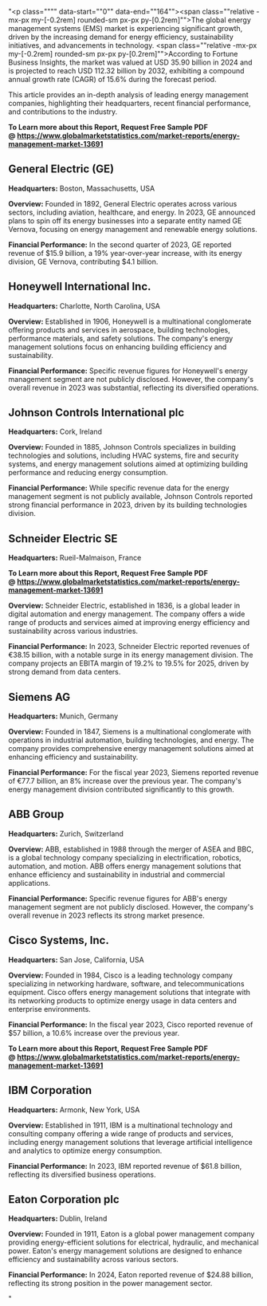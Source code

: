 "<p class="""" data-start=""0"" data-end=""164""><span class=""relative -mx-px my-[-0.2rem] rounded-sm px-px py-[0.2rem]"">The global energy management systems (EMS) market is experiencing significant growth, driven by the increasing demand for energy efficiency, sustainability initiatives, and advancements in technology.</span> <span class=""relative -mx-px my-[-0.2rem] rounded-sm px-px py-[0.2rem]"">According to Fortune Business Insights, the market was valued at USD 35.90 billion in 2024 and is projected to reach USD 112.32 billion by 2032, exhibiting a compound annual growth rate (CAGR) of 15.6% during the forecast period.</span></p>
<p class="""" data-start=""166"" data-end=""247""><span class=""relative -mx-px my-[-0.2rem] rounded-sm px-px py-[0.2rem]"">This article provides an in-depth analysis of leading energy management companies, highlighting their headquarters, recent financial performance, and contributions to the industry.</span></p>
<p class="""" data-start=""166"" data-end=""247""><strong>To Learn more about this Report, Request Free Sample PDF @&nbsp;<a href=""https://www.globalmarketstatistics.com/market-reports/energy-management-market-13691"">https://www.globalmarketstatistics.com/market-reports/energy-management-market-13691</a></strong></p>
<h2 class="""" data-start=""249"" data-end=""273"">General Electric (GE)</h2>
<p class="""" data-start=""275"" data-end=""374""><strong data-start=""275"" data-end=""292"">Headquarters:</strong> <span class=""relative -mx-px my-[-0.2rem] rounded-sm px-px py-[0.2rem]"">Boston, Massachusetts, USA</span></p>
<p class="""" data-start=""376"" data-end=""551""><strong data-start=""376"" data-end=""389"">Overview:</strong> <span class=""relative -mx-px my-[-0.2rem] rounded-sm px-px py-[0.2rem]"">Founded in 1892, General Electric operates across various sectors, including aviation, healthcare, and energy.</span> <span class=""relative -mx-px my-[-0.2rem] rounded-sm px-px py-[0.2rem]"">In 2023, GE announced plans to spin off its energy businesses into a separate entity named GE Vernova, focusing on energy management and renewable energy solutions.</span> </p>
<p class="""" data-start=""553"" data-end=""705""><strong data-start=""553"" data-end=""579"">Financial Performance:</strong> <span class=""relative -mx-px my-[-0.2rem] rounded-sm px-px py-[0.2rem]"">In the second quarter of 2023, GE reported revenue of $15.9 billion, a 19% year-over-year increase, with its energy division, GE Vernova, contributing $4.1 billion.</span> </p>
<h2 class="""" data-start=""707"" data-end=""738"">Honeywell International Inc.</h2>
<p class="""" data-start=""740"" data-end=""843""><strong data-start=""740"" data-end=""757"">Headquarters:</strong> <span class=""relative -mx-px my-[-0.2rem] rounded-sm px-px py-[0.2rem]"">Charlotte, North Carolina, USA</span></p>
<p class="""" data-start=""845"" data-end=""984""><strong data-start=""845"" data-end=""858"">Overview:</strong> <span class=""relative -mx-px my-[-0.2rem] rounded-sm px-px py-[0.2rem]"">Established in 1906, Honeywell is a multinational conglomerate offering products and services in aerospace, building technologies, performance materials, and safety solutions.</span> <span class=""relative -mx-px my-[-0.2rem] rounded-sm px-px py-[0.2rem]"">The company's energy management solutions focus on enhancing building efficiency and sustainability.</span></p>
<p class="""" data-start=""986"" data-end=""1138""><strong data-start=""986"" data-end=""1012"">Financial Performance:</strong> <span class=""relative -mx-px my-[-0.2rem] rounded-sm px-px py-[0.2rem]"">Specific revenue figures for Honeywell's energy management segment are not publicly disclosed.</span> <span class=""relative -mx-px my-[-0.2rem] rounded-sm px-px py-[0.2rem]"">However, the company's overall revenue in 2023 was substantial, reflecting its diversified operations.</span></p>
<h2 class="""" data-start=""1140"" data-end=""1177"">Johnson Controls International plc</h2>
<p class="""" data-start=""1179"" data-end=""1282""><strong data-start=""1179"" data-end=""1196"">Headquarters:</strong> <span class=""relative -mx-px my-[-0.2rem] rounded-sm px-px py-[0.2rem]"">Cork, Ireland</span></p>
<p class="""" data-start=""1284"" data-end=""1383""><strong data-start=""1284"" data-end=""1297"">Overview:</strong> <span class=""relative -mx-px my-[-0.2rem] rounded-sm px-px py-[0.2rem]"">Founded in 1885, Johnson Controls specializes in building technologies and solutions, including HVAC systems, fire and security systems, and energy management solutions aimed at optimizing building performance and reducing energy consumption.</span></p>
<p class="""" data-start=""1385"" data-end=""1497""><strong data-start=""1385"" data-end=""1411"">Financial Performance:</strong> <span class=""relative -mx-px my-[-0.2rem] rounded-sm px-px py-[0.2rem]"">While specific revenue data for the energy management segment is not publicly available, Johnson Controls reported strong financial performance in 2023, driven by its building technologies division.</span></p>
<h2 class="""" data-start=""1499"" data-end=""1523"">Schneider Electric SE</h2>
<p class="""" data-start=""1525"" data-end=""1628""><strong data-start=""1525"" data-end=""1542"">Headquarters:</strong> <span class=""relative -mx-px my-[-0.2rem] rounded-sm px-px py-[0.2rem]"">Rueil-Malmaison, France</span></p>
<p class="""" data-start=""1525"" data-end=""1628""><strong>To Learn more about this Report, Request Free Sample PDF @&nbsp;<a href=""https://www.globalmarketstatistics.com/market-reports/energy-management-market-13691"">https://www.globalmarketstatistics.com/market-reports/energy-management-market-13691</a></strong></p>
<p class="""" data-start=""1630"" data-end=""1769""><strong data-start=""1630"" data-end=""1643"">Overview:</strong> <span class=""relative -mx-px my-[-0.2rem] rounded-sm px-px py-[0.2rem]"">Schneider Electric, established in 1836, is a global leader in digital automation and energy management.</span> <span class=""relative -mx-px my-[-0.2rem] rounded-sm px-px py-[0.2rem]"">The company offers a wide range of products and services aimed at improving energy efficiency and sustainability across various industries.</span></p>
<p class="""" data-start=""1771"" data-end=""2003""><strong data-start=""1771"" data-end=""1797"">Financial Performance:</strong> <span class=""relative -mx-px my-[-0.2rem] rounded-sm px-px py-[0.2rem]"">In 2023, Schneider Electric reported revenues of &euro;38.15 billion, with a notable surge in its energy management division.</span> <span class=""relative -mx-px my-[-0.2rem] rounded-sm px-px py-[0.2rem]"">The company projects an EBITA margin of 19.2% to 19.5% for 2025, driven by strong demand from data centers.</span>&nbsp;</p>
<h2 class="""" data-start=""2005"" data-end=""2018"">Siemens AG</h2>
<p class="""" data-start=""2020"" data-end=""2123""><strong data-start=""2020"" data-end=""2037"">Headquarters:</strong> <span class=""relative -mx-px my-[-0.2rem] rounded-sm px-px py-[0.2rem]"">Munich, Germany</span></p>
<p class="""" data-start=""2125"" data-end=""2264""><strong data-start=""2125"" data-end=""2138"">Overview:</strong> <span class=""relative -mx-px my-[-0.2rem] rounded-sm px-px py-[0.2rem]"">Founded in 1847, Siemens is a multinational conglomerate with operations in industrial automation, building technologies, and energy.</span> <span class=""relative -mx-px my-[-0.2rem] rounded-sm px-px py-[0.2rem]"">The company provides comprehensive energy management solutions aimed at enhancing efficiency and sustainability.</span></p>
<p class="""" data-start=""2266"" data-end=""2458""><strong data-start=""2266"" data-end=""2292"">Financial Performance:</strong> <span class=""relative -mx-px my-[-0.2rem] rounded-sm px-px py-[0.2rem]"">For the fiscal year 2023, Siemens reported revenue of &euro;77.7 billion, an 8% increase over the previous year.</span> <span class=""relative -mx-px my-[-0.2rem] rounded-sm px-px py-[0.2rem]"">The company's energy management division contributed significantly to this growth.</span></p>
<h2 class="""" data-start=""2460"" data-end=""2472"">ABB Group</h2>
<p class="""" data-start=""2474"" data-end=""2577""><strong data-start=""2474"" data-end=""2491"">Headquarters:</strong> <span class=""relative -mx-px my-[-0.2rem] rounded-sm px-px py-[0.2rem]"">Zurich, Switzerland</span></p>
<p class="""" data-start=""2579"" data-end=""2718""><strong data-start=""2579"" data-end=""2592"">Overview:</strong> <span class=""relative -mx-px my-[-0.2rem] rounded-sm px-px py-[0.2rem]"">ABB, established in 1988 through the merger of ASEA and BBC, is a global technology company specializing in electrification, robotics, automation, and motion.</span> <span class=""relative -mx-px my-[-0.2rem] rounded-sm px-px py-[0.2rem]"">ABB offers energy management solutions that enhance efficiency and sustainability in industrial and commercial applications.</span></p>
<p class="""" data-start=""2720"" data-end=""2872""><strong data-start=""2720"" data-end=""2746"">Financial Performance:</strong> <span class=""relative -mx-px my-[-0.2rem] rounded-sm px-px py-[0.2rem]"">Specific revenue figures for ABB's energy management segment are not publicly disclosed.</span> <span class=""relative -mx-px my-[-0.2rem] rounded-sm px-px py-[0.2rem]"">However, the company's overall revenue in 2023 reflects its strong market presence.</span></p>
<h2 class="""" data-start=""2874"" data-end=""2896"">Cisco Systems, Inc.</h2>
<p class="""" data-start=""2898"" data-end=""3001""><strong data-start=""2898"" data-end=""2915"">Headquarters:</strong> <span class=""relative -mx-px my-[-0.2rem] rounded-sm px-px py-[0.2rem]"">San Jose, California, USA</span></p>
<p class="""" data-start=""3003"" data-end=""3142""><strong data-start=""3003"" data-end=""3016"">Overview:</strong> <span class=""relative -mx-px my-[-0.2rem] rounded-sm px-px py-[0.2rem]"">Founded in 1984, Cisco is a leading technology company specializing in networking hardware, software, and telecommunications equipment.</span> <span class=""relative -mx-px my-[-0.2rem] rounded-sm px-px py-[0.2rem]"">Cisco offers energy management solutions that integrate with its networking products to optimize energy usage in data centers and enterprise environments.</span></p>
<p class="""" data-start=""3144"" data-end=""3296""><strong data-start=""3144"" data-end=""3170"">Financial Performance:</strong> <span class=""relative -mx-px my-[-0.2rem] rounded-sm px-px py-[0.2rem]"">In the fiscal year 2023, Cisco reported revenue of $57 billion, a 10.6% increase over the previous year.</span> </p>
<p class="""" data-start=""3144"" data-end=""3296""><strong>To Learn more about this Report, Request Free Sample PDF @&nbsp;<a href=""https://www.globalmarketstatistics.com/market-reports/energy-management-market-13691"">https://www.globalmarketstatistics.com/market-reports/energy-management-market-13691</a></strong></p>
<h2 class="""" data-start=""3298"" data-end=""3316"">IBM Corporation</h2>
<p class="""" data-start=""3318"" data-end=""3421""><strong data-start=""3318"" data-end=""3335"">Headquarters:</strong> <span class=""relative -mx-px my-[-0.2rem] rounded-sm px-px py-[0.2rem]"">Armonk, New York, USA</span></p>
<p class="""" data-start=""3423"" data-end=""3522""><strong data-start=""3423"" data-end=""3436"">Overview:</strong> <span class=""relative -mx-px my-[-0.2rem] rounded-sm px-px py-[0.2rem]"">Established in 1911, IBM is a multinational technology and consulting company offering a wide range of products and services, including energy management solutions that leverage artificial intelligence and analytics to optimize energy consumption.</span></p>
<p class="""" data-start=""3524"" data-end=""3676""><strong data-start=""3524"" data-end=""3550"">Financial Performance:</strong> <span class=""relative -mx-px my-[-0.2rem] rounded-sm px-px py-[0.2rem]"">In 2023, IBM reported revenue of $61.8 billion, reflecting its diversified business operations.</span> </p>
<h2 class="""" data-start=""3678"" data-end=""3702"">Eaton Corporation plc</h2>
<p class="""" data-start=""3704"" data-end=""3807""><strong data-start=""3704"" data-end=""3721"">Headquarters:</strong> <span class=""relative -mx-px my-[-0.2rem] rounded-sm px-px py-[0.2rem]"">Dublin, Ireland</span></p>
<p class="""" data-start=""3809"" data-end=""3948""><strong data-start=""3809"" data-end=""3822"">Overview:</strong> <span class=""relative -mx-px my-[-0.2rem] rounded-sm px-px py-[0.2rem]"">Founded in 1911, Eaton is a global power management company providing energy-efficient solutions for electrical, hydraulic, and mechanical power.</span> <span class=""relative -mx-px my-[-0.2rem] rounded-sm px-px py-[0.2rem]"">Eaton's energy management solutions are designed to enhance efficiency and sustainability across various sectors.</span></p>
<p class="""" data-start=""3950"" data-end=""4102""><strong data-start=""3950"" data-end=""3976"">Financial Performance:</strong> <span class=""relative -mx-px my-[-0.2rem] rounded-sm px-px py-[0.2rem]"">In 2024, Eaton reported revenue of $24.88 billion, reflecting its strong position in the power management sector.</span></p>"
